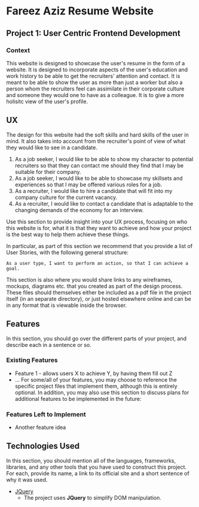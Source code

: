 # Fareez Aziz Resume Website

## Project 1: User Centric Frontend Development 

### Context
This website is designed to showcase the user's resume in the form of a website. It is designed to incorporate aspects of the user's education and work history to be able to get the recruiters' attention and contact.
It is meant to be able to show the user as more than just a worker but also a person whom the recruiters feel can assimilate in their corporate culture and someone they would one to have as a colleague.
It is to give a more holisitc view of the user's profile.

## UX

The design for this website had the soft skills and hard skills of the user in mind. It also takes into account from the recruiter's point of view of what they would like to see in a candidate.

1. As a job seeker, I would like to be able to show my character to potential recruiters so that they can contact me should they find that I may be suitable for their company.
2. As a job seeker, I would like to be able to showcase my skillsets and experiences so that I may be offered various roles for a job.
3. As a recruiter, I would like to hire a candidate that will fit into my company culture for the current vacancy.
4. As a recruiter, I would like to contact a candidate that is adaptable to the changing demands of the economy for an interview.



Use this section to provide insight into your UX process, focusing on who this website is for, what it is that they want to achieve and how your project is the best way to help them achieve these things.

In particular, as part of this section we recommend that you provide a list of User Stories, with the following general structure:

    As a user type, I want to perform an action, so that I can achieve a goal.

This section is also where you would share links to any wireframes, mockups, diagrams etc. that you created as part of the design process. These files should themselves either be included as a pdf file in the project itself (in an separate directory), or just hosted elsewhere online and can be in any format that is viewable inside the browser.


## Features

In this section, you should go over the different parts of your project, and describe each in a sentence or so.
 
### Existing Features
- Feature 1 - allows users X to achieve Y, by having them fill out Z
- ...
For some/all of your features, you may choose to reference the specific project files that implement them, although this is entirely optional.
In addition, you may also use this section to discuss plans for additional features to be implemented in the future:
### Features Left to Implement
- Another feature idea
## Technologies Used
In this section, you should mention all of the languages, frameworks, libraries, and any other tools that you have used to construct this project. For each, provide its name, a link to its official site and a short sentence of why it was used.
- [JQuery](https://jquery.com)
    - The project uses **JQuery** to simplify DOM manipulation.

